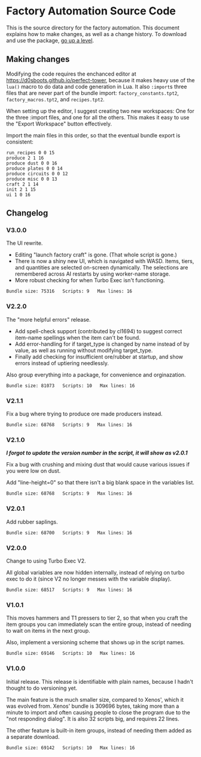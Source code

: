 # Factory Automation Source Code

This is the source directory for the factory automation. This document explains how to make changes, as well as a change history.
To download and use the package, [go up a level](/README.md#factory-automation).

## Making changes

Modifying the code requires the enchanced editor at https://d0sboots.github.io/perfect-tower, because it makes heavy use of the `lua()` macro
to do data and code generation in Lua. It also `:import`s three files that are never part of the bundle import:
`factory_constants.tpt2`, `factory_macros.tpt2`, and `recipes.tpt2`.

When setting up the editor, I suggest creating two new workspaces: One for the three :import files, and one for all the others. This makes it easy to use the
"Export Workspace" button effectively.

Import the main files in this order, so that the eventual bundle export is consistent:

`run_recipes 0 0 15`<br>
`produce 2 1 16`<br>
`produce dust 0 0 16`<br>
`produce plates 0 0 14`<br>
`produce circuits 0 0 12`<br>
`produce misc 0 0 13`<br>
`craft 2 1 14`<br>
`init 2 1 15`<br>
`ui 1 0 16`<br>

## Changelog

### V3.0.0

The UI rewrite.

* Editing "launch factory craft" is gone. (That whole script is gone.)
* There is now a shiny new UI, which is navigated with WASD. Items, tiers, and
  quantities are selected on-screen dynamically. The selections are remembered
  across AI restarts by using worker-name storage.
* More robust checking for when Turbo Exec isn't functioning.

```
Bundle size: 75316   Scripts: 9   Max lines: 16
```

### V2.2.0

The "more helpful errors" release.

* Add spell-check support (contributed by cl1694) to suggest correct item-name
  spellings when the item can't be found.
* Add error-handling for if target_type is changed by name instead of by value,
  as well as running without modifying target_type.
* Finally add checking for insufficient ore/rubber at startup, and show errors
  instead of uptiering needlessly.

Also group everything into a package, for convenience and orginazation.

```
Bundle size: 81073   Scripts: 10   Max lines: 16
```

### V2.1.1

Fix a bug where trying to produce ore made producers instead.

```
Bundle size: 68768   Scripts: 9   Max lines: 16
```

### V2.1.0

***I forgot to update the version number in the script, it will show as v2.0.1***

Fix a bug with crushing and mixing dust that would cause various issues
if you were low on dust.

Add "line-height=0" so that there isn't a big blank space in the variables list.

```
Bundle size: 68768   Scripts: 9   Max lines: 16
```

### V2.0.1

Add rubber saplings.

```
Bundle size: 68700   Scripts: 9   Max lines: 16
```

### V2.0.0

Change to using Turbo Exec V2.

All global variables are now hidden internally, instead of relying on turbo
exec to do it (since V2 no longer messes with the variable display).
```
Bundle size: 68517   Scripts: 9   Max lines: 16
```

### V1.0.1

This moves hammers and T1 pressers to tier 2, so that when you craft the item groups you can
immediately scan the entire group, instead of needing to wait on items in the next group.

Also, implement a versioning scheme that shows up in the script names.
```
Bundle size: 69146   Scripts: 10   Max lines: 16
```

### V1.0.0

Initial release. This release is identifiable with plain names, because I hadn't thought to do versioning yet.

The main feature is the much smaller size, compared to Xenos', which it was evolved from.
Xenos' bundle is 309696 bytes, taking more than a minute to import and often causing people to close the program due to the "not responding dialog".
It is also 32 scripts big, and requires 22 lines.

The other feature is built-in item groups, instead of needing them added as a separate download.
```
Bundle size: 69142   Scripts: 10   Max lines: 16
```
